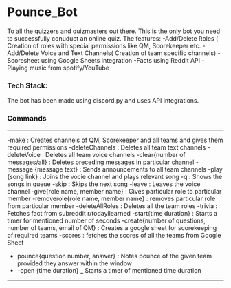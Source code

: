 # Pounce_Bot
To all the quizzers and quizmasters out there. This is the only bot you need to successfully conuduct an online quiz. 
The features:
-Add/Delete Roles ( Creation of roles with special permissions like QM, Scorekeeper etc.
-Add/Delete Voice and Text Channels( Creation of team specific channels)
-Scoresheet using Google Sheets Integration
-Facts using Reddit API
-Playing music from spotify/YouTube

### Tech Stack:
The bot has been made using discord.py and uses API integrations.

### Commands 
---
-make : Creates channels of QM, Scorekeeper and all teams and gives them required permissions
-deleteChannels : Deletes all team text channels
-deleteVoice  : Deletes all team voice channels
-clear{number of messages/all} : Deletes preceding messages in particular channel
-message {message text} : Sends announcements to all team channels 
-play {song link} : Joins the vocie channel and plays relevant song
-q : Shows the songs in queue
-skip : Skips the next song
-leave : Leaves the voice channel
-give{role name, member name} : Gives particular role to particular member
-removerole{role name, member name} : removes particular role from particular member 
-deleteAllRoles : Deletes all the team roles
-trivia : Fetches fact from subreddit r/todayilearned
-start{time duration} : Starts a timer for mentioned number of seconds
-create{number of questions, number of teams, email of QM} : Creates a google sheet for scorekeeping of required teams
-scores : fetches the scores of all the teams from Google Sheet
- pounce{question number, answer} : Notes pounce of the given team provided they answer within the window
- -open {time duration} _ Starts a timer of mentioned time duration
---
